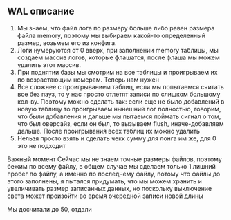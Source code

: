 ## WAL описание
1. Мы знаем, что файл лога по размеру больше либо равен размера файла memory, поэтому мы выбираем какой-то
определенный размер, возьмем его из конфига.
2. Логи нумеруются от 0 вверх, при заполнении memory таблицы, мы создаем массив логов, которые флашатся, после флаша
мы можем удалить этот массив.
3. При поднятии базы мы смотрим на все таблицы и проигрываем их по возрастающим номерам. Теперь нам нужен 
4. Все сложнее с проигрыванием таблиц, если мы попытаемся считать все без пауз, то у нас просто отлетят записи
по слишком большому кол-ву. Поэтому можно сделать так: если еще не было добавлений в новую таблицу то проигрываем
нынешний лог полностью, говорим, что были добавления и дальше мы пытаемся поймать сигнал о том, что был оверсайз, 
если он был, то вызываем flush, иначе-добавляем дальше. После проигрывания всех таблиц их можно удалить
5. Нельзя просто взять и сделать чекк сумму для лонга им же, для 0 это не подходит



Важный момент
Сейчас мы не знаем точные размеры файлов, поэтому бежим по всему файлу, в общем случае мы сделаем только 1 лишний пробег по файлу,
а именно по последнему файлу, потому что файлы до этого заполнены, я пытался придумать, что мы можем хранить и увеличивать
размер записанных данных, но поскольку выключение света может произойти во время очередной записи новой длины

Мы досчитали до 50, отдали 